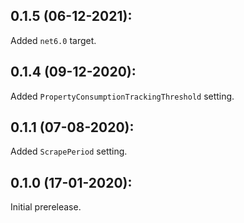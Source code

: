 ## 0.1.5 (06-12-2021):

Added `net6.0` target.

## 0.1.4 (09-12-2020):

Added `PropertyConsumptionTrackingThreshold` setting.

## 0.1.1 (07-08-2020):

Added `ScrapePeriod` setting.

## 0.1.0 (17-01-2020): 

Initial prerelease.